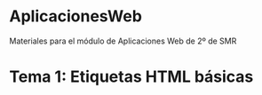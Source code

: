 # AplicacionesWeb
 Materiales para el módulo de Aplicaciones Web de 2º de SMR

# Tema 1: Etiquetas HTML básicas
